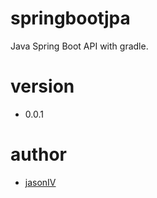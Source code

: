 # springbootjpa

Java Spring Boot API with gradle.

# version

- 0.0.1

# author

- [jasonIV](https://github.com/jasonIV)
